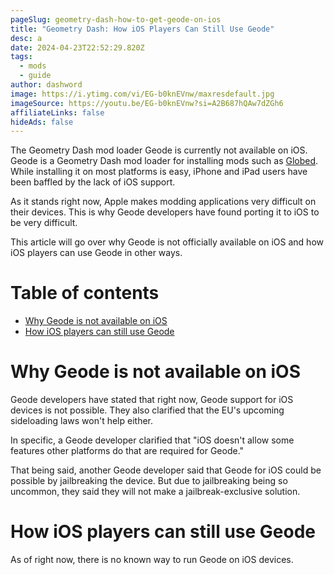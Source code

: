 ```yaml
---
pageSlug: geometry-dash-how-to-get-geode-on-ios
title: "Geometry Dash: How iOS Players Can Still Use Geode"
desc: a
date: 2024-04-23T22:52:29.820Z
tags:
  - mods
  - guide
author: dashword
image: https://i.ytimg.com/vi/EG-b0knEVnw/maxresdefault.jpg
imageSource: https://youtu.be/EG-b0knEVnw?si=A2B687hQAw7dZGh6
affiliateLinks: false
hideAds: false
---
```

The Geometry Dash mod loader Geode is currently not available on iOS. Geode is a Geometry Dash mod loader for installing mods such as [Globed](/posts/geometry-dash-multiplayer-how-to-download-and-install/). While installing it on most platforms is easy, iPhone and iPad users have been baffled by the lack of iOS support.

As it stands right now, Apple makes modding applications very difficult on their devices. This is why Geode developers have found porting it to iOS to be very difficult.

This article will go over why Geode is not officially available on iOS and how iOS players can use Geode in other ways.

# Table of contents

* [Why Geode is not available on iOS](#why-geode-is-not-available-on-ios)
* [How iOS players can still use Geode](#how-ios-players-can-still-use-geode)

# Why Geode is not available on iOS

Geode developers have stated that right now, Geode support for iOS devices is not possible. They also clarified that the EU's upcoming sideloading laws won't help either.

In specific, a Geode developer clarified that "iOS doesn't allow some features other platforms do that are required for Geode."

That being said, another Geode developer said that Geode for iOS could be possible by jailbreaking the device. But due to jailbreaking being so uncommon, they said they will not make a jailbreak-exclusive solution.

# How iOS players can still use Geode

As of right now, there is no known way to run Geode on iOS devices.